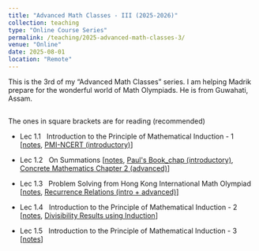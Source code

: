 ```yaml
---
title: "Advanced Math Classes - III (2025-2026)"
collection: teaching
type: "Online Course Series"
permalink: /teaching/2025-advanced-math-classes-3/
venue: "Online"
date: 2025-08-01
location: "Remote"
---
```


This is the 3rd of my “Advanced Math Classes” series. I am helping Madrik prepare for the wonderful world of Math Olympiads. He is from Guwahati, Assam.

## 

The ones in square brackets are for reading (recommended)

-   Lec 1.1   Introduction to the Principle of Mathematical Induction - 1 \[[notes](https://drive.google.com/file/d/1furyOTZp3Sk9a0VypDzVsmeVenUgZDRe/view?usp=sharing), [PMI-NCERT (introductory)](https://drive.google.com/file/d/1SmiTV3nrtO-Bou7brVgjC8GxiYVmGu2V/view?usp=sharing)\]
    
-   Lec 1.2   On Summations \[[notes](https://drive.google.com/file/d/1fUay-Mps9K60N89KFvE2KuPJ9NveWoZL/view?usp=drive_link), [Paul's Book\_chap (introductory)](https://drive.google.com/file/d/1G7n0Jerg3rkTIU2ZykE0qTMaAyO_QS5o/view?usp=sharing), [Concrete Mathematics Chapter 2 (advanced)](https://drive.google.com/file/d/1GACItM4i5xQpSOYSZ2xKJHlyGq9diYr8/view?usp=sharing)\]
    
-   Lec 1.3   Problem Solving from Hong Kong International Math Olympiad \[[notes](https://drive.google.com/file/d/1wBjbC4VrdpFj7JKvtl273_qP2joCnqkj/view?usp=sharing), [Recurrence Relations (intro + advanced)\]](https://discrete.openmathbooks.org/dmoi3/sec_recurrence.html)
    
-   Lec 1.4   Introduction to the Principle of Mathematical Induction - 2 \[[notes](https://drive.google.com/file/d/1Rb67P2wMEylipjutqGccgHWTPm-rVI85/view?usp=sharing), [Divisibility Results using Induction](https://drive.google.com/file/d/1Zjrnm59VH8MoJn43yOy322J1XPLU0HjE/view?usp=sharing)\]
    
-   Lec 1.5   Introduction to the Principle of Mathematical Induction - 3 \[[notes](https://drive.google.com/file/d/1iwzEAXDnnpQWU-ZVwNpNNvuO1i5_IwXM/view?usp=sharing)\]
